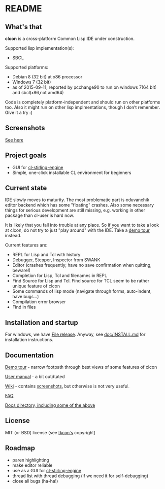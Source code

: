 # README #

## What's that
**clcon** is a cross-platform Common Lisp IDE under construction.

Supported lisp implementation(s):

- SBCL

Supported platforms: 

- Debian 8 (32 bit) at x86 processor
- Windows 7 (32 bit)
- as of 2015-09-11, reported by pcchange90 to run on windows 7(64 bit) and sbcl(x86,not amd64)

Code is completely platform-independent and should run on other platforms too. Also it might run on other lisp implmentations, though I don't remember. Give it a try :) 

## Screenshots
[See here](https://bitbucket.org/budden/clcon/wiki/Screenshots)

## Project goals
- GUI for [cl-stirling-engine](https://bitbucket.org/budden/cl-stirling-engine)
- Simple, one-click installable CL environment for beginners

## Current state
IDE slowly moves to maturity. The most problematic part is oduvanchik editor backend
which has some "floating" crashes. Also some necessary things for serious development
are still missing, e.g. working in other package than cl-user is hard now. 

It is likely that you fall into trouble at any place. 
So if you want to take a look at clcon, do not try to just "play around" 
with the IDE. Take a [demo tour](doc/demo-tour.md) instead.

Current features are: 

- REPL for Lisp and Tcl with history
- Debugger, Stepper, Inspector from SWANK 
- Editor (crashes frequently; have no save confirmation when quitting, beware!)
- Completion for Lisp, Tcl and filenames in REPL
- Find Source for Lisp and Tcl. Find source for TCL seem to be rather unique feature of clcon
- Some commands of lisp mode (navigate through forms, auto-indent, have bugs...)
- Compilation error browser
- Find in files 

## Installation and startup
For windows, we have [File release](https://bitbucket.org/budden/clcon/downloads/clcon-0.2.6.zip). 
Anyway, see [doc/INSTALL.md](https://bitbucket.org/budden/clcon/src/default/doc/INSTALL.md) for installation instructions. 

## Documentation

[Demo tour](doc/demo-tour.md) - narrow footpath through best views of some features of clcon

[User manual](https://bitbucket.org/budden/clcon/src/default/doc/user-manual.md) - a bit outdtated

[Wiki](https://bitbucket.org/budden/clcon/wiki/) - contains [screenshots](https://bitbucket.org/budden/clcon/wiki/Screenshots), but otherwise is not very useful.  

[FAQ](https://bitbucket.org/budden/clcon/src/default/doc/FAQ.md)

[Docs directory, including some of the above](https://bitbucket.org/budden/clcon/src/default/doc/)

## License
MIT (or BSD) license (see [tkcon's](http://tkcon.sourceforge.net/) copyright)

## Roadmap
- paren highlighting
- make editor reliable
- use as a GUI for [cl-stirling-engine](https://bitbucket.org/budden/cl-stirling-engine)
- thread list with thread debugging (if we need it for self-debugging)
- close all bugs (ha-ha!)